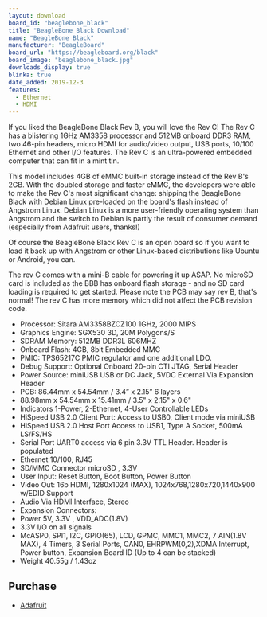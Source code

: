 ```yaml
---
layout: download
board_id: "beaglebone_black"
title: "BeagleBone Black Download"
name: "BeagleBone Black"
manufacturer: "BeagleBoard"
board_url: "https://beagleboard.org/black"
board_image: "beaglebone_black.jpg"
downloads_display: true
blinka: true
date_added: 2019-12-3
features:
  - Ethernet
  - HDMI
---
```


If you liked the BeagleBone Black Rev B, you will love the Rev C! The Rev C has a blistering 1GHz AM3358 processor and 512MB onboard DDR3 RAM, two 46-pin headers, micro HDMI for audio/video output, USB ports, 10/100 Ethernet and other I/O features. The Rev C is an ultra-powered embedded computer that can fit in a mint tin.

This model includes 4GB of eMMC built-in storage instead of the Rev B's 2GB. With the doubled storage and faster eMMC, the developers were able to make the Rev C's most significant change: shipping the BeagleBone Black with Debian Linux pre-loaded on the board's flash instead of Angstrom Linux. Debian Linux is a more user-friendly operating system than Angstrom and the switch to Debian is partly the result of consumer demand (especially from Adafruit users, thanks!)

Of course the BeagleBone Black Rev C is an open board so if you want to load it back up with Angstrom or other Linux-based distributions like Ubuntu or Android, you can.

The rev C comes with a mini-B cable for powering it up ASAP. No microSD card is included as the BBB has onboard flash storage - and no SD card loading is required to get started. Please note the PCB may say rev B, that's normal! The rev C has more memory which did not affect the PCB revision code.

- Processor: Sitara AM3358BZCZ100 1GHz, 2000 MIPS
- Graphics Engine: SGX530 3D, 20M Polygons/S
- SDRAM Memory: 512MB DDR3L 606MHZ
- Onboard Flash: 4GB, 8bit Embedded MMC
- PMIC: TPS65217C PMIC regulator and one additional LDO.
- Debug Support: Optional Onboard 20-pin CTI JTAG, Serial Header
- Power Source: miniUSB USB or DC Jack, 5VDC External Via Expansion Header
- PCB: 86.44mm x 54.54mm / 3.4” x 2.15” 6 layers
- 88.98mm x 54.54mm x 15.41mm / 3.5" x 2.15" x 0.6"
- Indicators 1-Power, 2-Ethernet, 4-User Controllable LEDs
- HiSpeed USB 2.0 Client Port: Access to USB0, Client mode via miniUSB
- HiSpeed USB 2.0 Host Port Access to USB1, Type A Socket, 500mA LS/FS/HS
- Serial Port UART0 access via 6 pin 3.3V TTL Header. Header is populated
- Ethernet 10/100, RJ45
- SD/MMC Connector microSD , 3.3V
- User Input: Reset Button, Boot Button, Power Button
- Video Out: 16b HDMI, 1280x1024 (MAX), 1024x768,1280x720,1440x900 w/EDID Support
- Audio Via HDMI Interface, Stereo
- Expansion Connectors:
- Power 5V, 3.3V , VDD_ADC(1.8V)
- 3.3V I/O on all signals
- McASP0, SPI1, I2C, GPIO(65), LCD, GPMC, MMC1, MMC2, 7 AIN(1.8V MAX), 4 Timers, 3 Serial Ports, CAN0, EHRPWM(0,2),XDMA Interrupt, Power button, Expansion Board ID (Up to 4 can be stacked)
- Weight 40.55g / 1.43oz

## Purchase
* [Adafruit](https://www.adafruit.com/product/1996)
